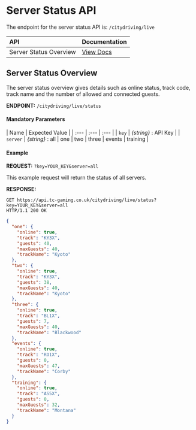# Server Status API

The endpoint for the server status API is: `/citydriving/live`

| API | Documentation |
| :--- | :--- |
| Server Status Overview | [View Docs](#server-status-overview) |

## Server Status Overview

The server status overview gives details such as online status, track code, track name and the number of allowed and connected guests.

**ENDPOINT:** `/citydriving/live/status`

#### Mandatory Parameters

| Name | Expected Value |
| :--- | :--- | :--- |
| `key` | _{string}_ : API Key |
| `server` | _{string}_ : all &#124; one &#124; two &#124; three &#124; events &#124; training |

#### Example

**REQUEST:** `?key=YOUR_KEY&server=all`

This example request will return the status of all servers.

**RESPONSE:**
```shell
GET https://api.tc-gaming.co.uk/citydriving/live/status?key=YOUR_KEY&server=all
HTTP/1.1 200 OK
```
```json
{
  "one": {
    "online": true,
    "track": "KY3X",
    "guests": 40,
    "maxGuests": 40,
    "trackName": "Kyoto"
  },
  "two": {
    "online": true,
    "track": "KY3X",
    "guests": 38,
    "maxGuests": 40,
    "trackName": "Kyoto"
  },
  "three": {
    "online": true,
    "track": "BL1X",
    "guests": 7,
    "maxGuests": 40,
    "trackName": "Blackwood"
  },
  "events": {
    "online": true,
    "track": "RO1X",
    "guests": 0,
    "maxGuests": 47,
    "trackName": "Corby"
  },
  "training": {
    "online": true,
    "track": "AS5X",
    "guests": 0,
    "maxGuests": 32,
    "trackName": "Montana"
  }
}
```